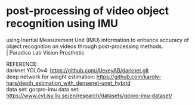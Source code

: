 # post-processing of video object recognition using IMU
using Inertial Measurement Unit (IMU) information to enhance accuracy of object recognition on videos through post-processing methods.
\
| Paradiso Lab Vision Prosthetic

REFERENCE: \
darknet YOLOv4: https://github.com/AlexeyAB/darknet.git \
deep network for weight estimation: https://github.com/karoly-hars/depth_estimation_with_densenet-unet_hybrid \
data set: gorpro-imu data set: https://www.cvl.isy.liu.se/en/research/datasets/gopro-imu-dataset/	
